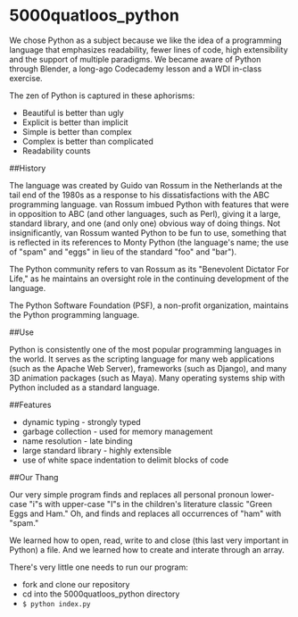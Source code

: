 # 5000quatloos_python


We chose Python as a subject because we like the idea of a programming language that emphasizes readability, fewer lines of code, high extensibility and the support of multiple paradigms. We became aware of Python through Blender, a long-ago Codecademy lesson and a WDI in-class exercise.

The zen of Python is captured in these aphorisms:

+ Beautiful is better than ugly
+ Explicit is better than implicit
+ Simple is better than complex
+ Complex is better than complicated
+ Readability counts


##History

The language was created by Guido van Rossum in the Netherlands at the tail end of the 1980s as a response to his dissatisfactions with the ABC programming language. van Rossum imbued Python with features that were in opposition to ABC (and other languages, such as Perl), giving it a large, standard library, and one (and only one) obvious way of doing things. Not insignificantly, van Rossum wanted Python to be fun to use, something that is reflected in its references to Monty Python (the language's name; the use of "spam" and "eggs" in lieu of the standard "foo" and "bar").

The Python community refers to van Rossum as its "Benevolent Dictator For Life," as he maintains an oversight role in the continuing development of the language.

The Python Software Foundation (PSF), a non-profit organization, maintains the Python programming language.


##Use

Python is consistently one of the most popular programming languages in the world. It serves as the scripting language for many web applications (such as the Apache Web Server), frameworks (such as Django), and many 3D animation packages (such as Maya). Many operating systems ship with Python included as a standard language. 


##Features

+ dynamic typing - strongly typed
+ garbage collection - used for memory management 
+ name resolution - late binding
+ large standard library - highly extensible
+ use of white space indentation to delimit blocks of code


##Our Thang


Our very simple program finds and replaces all personal pronoun lower-case "i"s with upper-case "I"s in the children's literature classic "Green Eggs and Ham." Oh, and finds and replaces all occurrences of "ham" with "spam."

We learned how to open, read, write to and close (this last very important in Python) a file. And we learned how to create and interate through an array.

There's very little one needs to run our program:

+ fork and clone our repository
+ cd into the 5000quatloos_python directory
+ ```$ python index.py```
